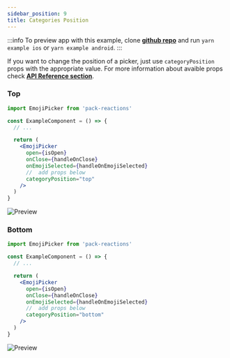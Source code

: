 ```yaml
---
sidebar_position: 9
title: Categories Position
---
```


:::info
To preview app with this example, clone [**github repo**](https://github.com/TheWidlarzGroup/rn-emoji-keyboard.git) and run `yarn example ios` or `yarn example android`.
:::

If you want to change the position of a picker, just use `categoryPosition` props with the appropriate value.
For more information about avaible props check [**API Reference section**](/docs/api/modal).

### Top

```jsx
import EmojiPicker from 'pack-reactions'

const ExampleComponent = () => {
  // ...

  return (
    <EmojiPicker
      open={isOpen}
      onClose={handleOnClose}
      onEmojiSelected={handleOnEmojiSelected}
      //  add props below
      categoryPosition="top"
    />
  )
}
```

![Preview](../../../assets/img/categories-top-preview.jpg)

### Bottom

```jsx
import EmojiPicker from 'pack-reactions'

const ExampleComponent = () => {
  // ...

  return (
    <EmojiPicker
      open={isOpen}
      onClose={handleOnClose}
      onEmojiSelected={handleOnEmojiSelected}
      //  add props below
      categoryPosition="bottom"
    />
  )
}
```

![Preview](../../../assets/img/categories-bottom-preview.jpg)
